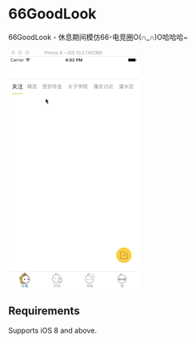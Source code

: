 # 66GoodLook
66GoodLook - 休息期间模仿66-电竞圈O(∩_∩)O哈哈哈~ 

![Mou](./readme~resource/present.gif)


## Requirements
Supports iOS 8 and above.
